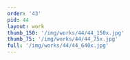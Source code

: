 ```yaml
---
order: '43'
pid: 44
layout: work
thumb_150: '/img/works/44/44_150x.jpg'
thumb_75: '/img/works/44/44_75x.jpg'
full: '/img/works/44/44_640x.jpg'
---
```

